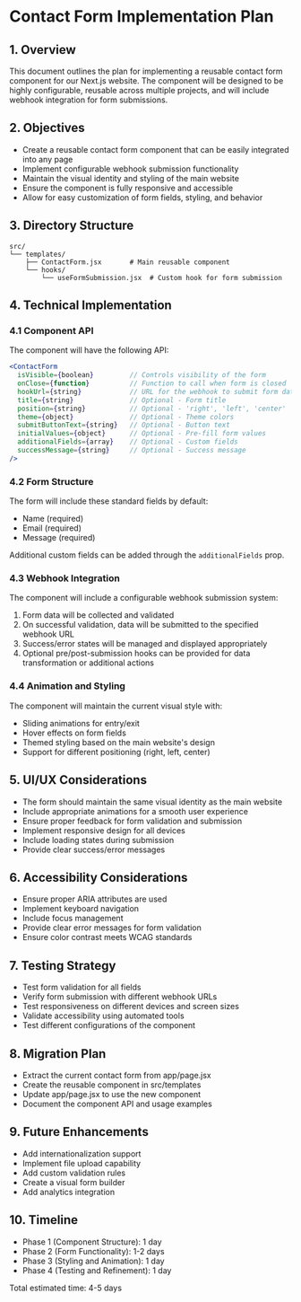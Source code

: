 # Contact Form Implementation Plan

## 1. Overview

This document outlines the plan for implementing a reusable contact form component for our Next.js website. The component will be designed to be highly configurable, reusable across multiple projects, and will include webhook integration for form submissions.

## 2. Objectives

- Create a reusable contact form component that can be easily integrated into any page
- Implement configurable webhook submission functionality
- Maintain the visual identity and styling of the main website
- Ensure the component is fully responsive and accessible
- Allow for easy customization of form fields, styling, and behavior

## 3. Directory Structure

```
src/
└── templates/
    ├── ContactForm.jsx       # Main reusable component
    └── hooks/
        └── useFormSubmission.jsx  # Custom hook for form submission
```

## 4. Technical Implementation

### 4.1 Component API

The component will have the following API:

```jsx
<ContactForm
  isVisible={boolean}         // Controls visibility of the form
  onClose={function}          // Function to call when form is closed
  hookUrl={string}            // URL for the webhook to submit form data
  title={string}              // Optional - Form title
  position={string}           // Optional - 'right', 'left', 'center'
  theme={object}              // Optional - Theme colors
  submitButtonText={string}   // Optional - Button text
  initialValues={object}      // Optional - Pre-fill form values
  additionalFields={array}    // Optional - Custom fields
  successMessage={string}     // Optional - Success message
/>
```

### 4.2 Form Structure

The form will include these standard fields by default:
- Name (required)
- Email (required)
- Message (required)

Additional custom fields can be added through the `additionalFields` prop.

### 4.3 Webhook Integration

The component will include a configurable webhook submission system:

1. Form data will be collected and validated
2. On successful validation, data will be submitted to the specified webhook URL
3. Success/error states will be managed and displayed appropriately
4. Optional pre/post-submission hooks can be provided for data transformation or additional actions

### 4.4 Animation and Styling

The component will maintain the current visual style with:
- Sliding animations for entry/exit
- Hover effects on form fields
- Themed styling based on the main website's design
- Support for different positioning (right, left, center)

## 5. UI/UX Considerations

- The form should maintain the same visual identity as the main website
- Include appropriate animations for a smooth user experience
- Ensure proper feedback for form validation and submission
- Implement responsive design for all devices
- Include loading states during submission
- Provide clear success/error messages

## 6. Accessibility Considerations

- Ensure proper ARIA attributes are used
- Implement keyboard navigation
- Include focus management
- Provide clear error messages for form validation
- Ensure color contrast meets WCAG standards

## 7. Testing Strategy

- Test form validation for all fields
- Verify form submission with different webhook URLs
- Test responsiveness on different devices and screen sizes
- Validate accessibility using automated tools
- Test different configurations of the component

## 8. Migration Plan

- Extract the current contact form from app/page.jsx
- Create the reusable component in src/templates
- Update app/page.jsx to use the new component
- Document the component API and usage examples

## 9. Future Enhancements

- Add internationalization support
- Implement file upload capability
- Add custom validation rules
- Create a visual form builder
- Add analytics integration

## 10. Timeline

- Phase 1 (Component Structure): 1 day
- Phase 2 (Form Functionality): 1-2 days
- Phase 3 (Styling and Animation): 1 day
- Phase 4 (Testing and Refinement): 1 day

Total estimated time: 4-5 days